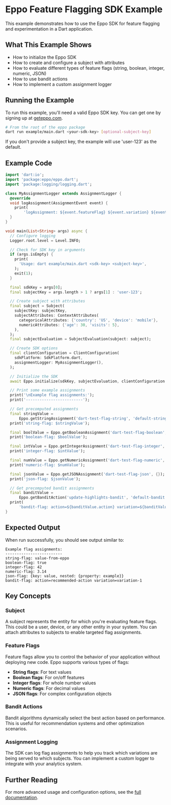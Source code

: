 # Eppo Feature Flagging SDK Example

This example demonstrates how to use the Eppo SDK for feature flagging and experimentation in a Dart application.

## What This Example Shows

- How to initialize the Eppo SDK
- How to create and configure a subject with attributes
- How to evaluate different types of feature flags (string, boolean, integer, numeric, JSON)
- How to use bandit actions
- How to implement a custom assignment logger

## Running the Example

To run this example, you'll need a valid Eppo SDK key. You can get one by signing up at [geteppo.com](https://geteppo.com).

```bash
# From the root of the eppo package
dart run example/main.dart <your-sdk-key> [optional-subject-key]
```

If you don't provide a subject key, the example will use 'user-123' as the default.

## Example Code

```dart
import 'dart:io';
import 'package:eppo/eppo.dart';
import 'package:logging/logging.dart';

class MyAssignmentLogger extends AssignmentLogger {
  @override
  void logAssignment(AssignmentEvent event) {
    print(
        'logAssignment: ${event.featureFlag} ${event.variation} ${event.timestamp}');
  }
}

void main(List<String> args) async {
  // Configure logging
  Logger.root.level = Level.INFO;

  // Check for SDK key in arguments
  if (args.isEmpty) {
    print(
      'Usage: dart example/main.dart <sdk-key> <subject-key>',
    );
    exit(1);
  }

  final sdkKey = args[0];
  final subjectKey = args.length > 1 ? args[1] : 'user-123';

  // Create subject with attributes
  final subject = Subject(
    subjectKey: subjectKey,
    subjectAttributes: ContextAttributes(
      categoricalAttributes: {'country': 'US', 'device': 'mobile'},
      numericAttributes: {'age': 30, 'visits': 5},
    ),
  );
  final subjectEvaluation = SubjectEvaluation(subject: subject);

  // Create SDK options
  final clientConfiguration = ClientConfiguration(
    sdkPlatform: SdkPlatform.dart,
    assignmentLogger: MyAssignmentLogger(),
  );

  // Initialize the SDK
  await Eppo.initialize(sdkKey, subjectEvaluation, clientConfiguration: clientConfiguration);

  // Print some example assignments
  print('\nExample flag assignments:');
  print('-------------------------');

  // Get precomputed assignments
  final stringValue =
      Eppo.getStringAssignment('dart-test-flag-string', 'default-string');
  print('string-flag: $stringValue');

  final boolValue = Eppo.getBooleanAssignment('dart-test-flag-boolean', false);
  print('boolean-flag: $boolValue');

  final intValue = Eppo.getIntegerAssignment('dart-test-flag-integer', 0);
  print('integer-flag: $intValue');

  final numValue = Eppo.getNumericAssignment('dart-test-flag-numeric', 0.0);
  print('numeric-flag: $numValue');

  final jsonValue = Eppo.getJSONAssignment('dart-test-flag-json', {});
  print('json-flag: $jsonValue');

  // Get precomputed bandit assignments
  final banditValue =
      Eppo.getBanditAction('update-highlights-bandit', 'default-bandit');
  print(
      'bandit-flag: action=${banditValue.action} variation=${banditValue.variation}');
}
```

## Expected Output

When run successfully, you should see output similar to:

```
Example flag assignments:
-------------------------
string-flag: value-from-eppo
boolean-flag: true
integer-flag: 42
numeric-flag: 3.14
json-flag: {key: value, nested: {property: example}}
bandit-flag: action=recommended-action variation=variation-1
```

## Key Concepts

### Subject

A subject represents the entity for which you're evaluating feature flags. This could be a user, device, or any other entity in your system. You can attach attributes to subjects to enable targeted flag assignments.

### Feature Flags

Feature flags allow you to control the behavior of your application without deploying new code. Eppo supports various types of flags:

- **String flags**: For text values
- **Boolean flags**: For on/off features
- **Integer flags**: For whole number values
- **Numeric flags**: For decimal values
- **JSON flags**: For complex configuration objects

### Bandit Actions

Bandit algorithms dynamically select the best action based on performance. This is useful for recommendation systems and other optimization scenarios.

### Assignment Logging

The SDK can log flag assignments to help you track which variations are being served to which subjects. You can implement a custom logger to integrate with your analytics system.

## Further Reading

For more advanced usage and configuration options, see the [full documentation](https://docs.geteppo.com/sdks/client-sdks/dart/quickstart/).
